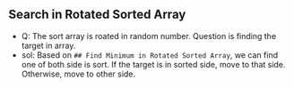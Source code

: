 ## Search in Rotated Sorted Array
- Q: The sort array is roated in random number. Question is finding the target in array.
- sol: Based on `## Find Minimum in Rotated Sorted Array`, we can find one of both side is sort. If the target is in sorted side, move to that side. Otherwise, move to other side.
